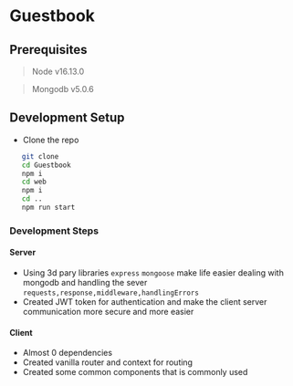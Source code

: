 # Guestbook

## Prerequisites 

> Node v16.13.0

> Mongodb v5.0.6

## Development Setup

- Clone the repo 
```bash
   git clone
   cd Guestbook
   npm i
   cd web 
   npm i
   cd ..
   npm run start
```
### Development Steps
 #### Server
 - Using 3d pary libraries `express` `mongoose` make life easier dealing with mongodb and handling the sever `requests,response,middleware,handlingErrors`
 - Created JWT token for authentication and make the client server communication more secure and more easier

#### Client
- Almost 0 dependencies 
- Created vanilla router and context for routing
- Created some common components that is commonly used 

